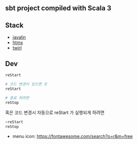 ## sbt project compiled with Scala 3

## Stack
* [javalin](https://javalin.io/)
* [htmx](https://htmx.org/)
* [twirl](https://www.playframework.com/documentation/3.0.x/ScalaTemplates)

## Dev
```bash
reStart

# 코드 변경이 있으면 또
reStart

# 종료 하려면
reStop
```

혹은 코드 변경시 자동으로 reStart 가 실행되게 하려면
```bash
~reStart
reStop
```

* menu icon: https://fontawesome.com/search?o=r&m=free
